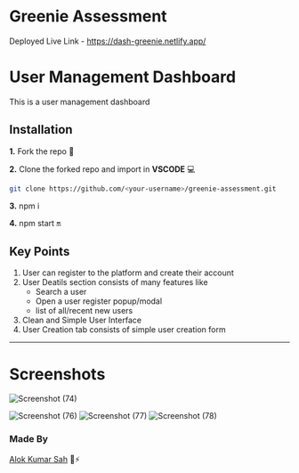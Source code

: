 # Greenie Assessment

Deployed Live Link - https://dash-greenie.netlify.app/

# User Management Dashboard
This is a user management dashboard

## Installation
**1.** Fork the repo :fork_and_knife:

**2.** Clone the forked repo and import in **VSCODE** 💻
````bash
git clone https://github.com/<your-username>/greenie-assessment.git
````

**3.** npm i

**4.** npm start 🔛

## Key Points
1. User can register to the platform and create their account
2. User Deatils section consists of many features like
   - Search a user
   - Open a user register popup/modal
   - list of all/recent new users
4. Clean and Simple User Interface
5. User Creation tab consists of simple user creation form
---

# Screenshots


![Screenshot (74)](https://github.com/alokkumax/greenie-assessment/assets/59159355/d47281c9-92c4-44c4-be17-fbea511b747b)

![Screenshot (76)](https://github.com/alokkumax/greenie-assessment/assets/59159355/a69c7fb2-22a4-46ba-a388-b32f8a26a622)
![Screenshot (77)](https://github.com/alokkumax/greenie-assessment/assets/59159355/028ed47e-2915-4a91-93fb-abe9f9ed213d)
![Screenshot (78)](https://github.com/alokkumax/greenie-assessment/assets/59159355/80d46da8-7c91-44aa-9779-755d303b9ae7)

### Made By
[Alok Kumar Sah](https://github.com/alokkumax) 🍦⚡
